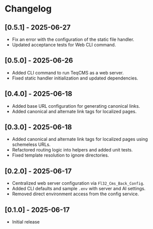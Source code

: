 # Changelog

## [0.5.1] - 2025-06-27

- Fix an error with the configuration of the static file handler.
- Updated acceptance tests for Web CLI command.

## [0.5.0] - 2025-06-26

- Added CLI command to run TeqCMS as a web server.
- Fixed static handler initialization and updated dependencies.

## [0.4.0] - 2025-06-18

- Added base URL configuration for generating canonical links.
- Added canonical and alternate link tags for localized pages.

## [0.3.0] - 2025-06-18

- Added canonical and alternate link tags for localized pages using schemeless URLs.
- Refactored routing logic into helpers and added unit tests.
- Fixed template resolution to ignore directories.

## [0.2.0] - 2025-06-17

- Centralized web server configuration via `Fl32_Cms_Back_Config`.
- Added CLI defaults and sample `.env` with server and AI settings.
- Removed direct environment access from the config service.

## [0.1.0] - 2025-06-17

- Initial release
